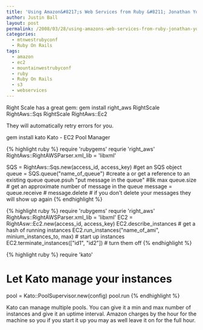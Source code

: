 ```yaml
---
title: 'Using Amazon&#8217;s Web Services from Ruby &#8211; Jonathan Younger'
author: Justin Ball
layout: post
permalink: /2008/03/28/using-amazons-web-services-from-ruby-jonathan-younger/
categories:
  - mtnwestrubyconf
  - Ruby On Rails
tags:
  - amazon
  - ec2
  - mountainwestrubyconf
  - ruby
  - Ruby On Rails
  - s3
  - webservices
---
```


Right Scale has a great gem:
gem install right_aws
RightScale RightAws::Sqs
RightScale RightAws::Ec2

They will automatically retry errors for you.

gem install kato
Kato - EC2 Pool Manager

{% highlight ruby %}
require 'rubygems'
requrie 'right_aws'
RightAws::RightAWSParser.xml_lib = 'libxml'

SQS = RightAws::Sqs.new(access_id, access_key) #get an SQS object
queue = SQS.queue("name_of_queue") #create a or get a reference to an existing queue
queue.psuh "put message in the queue" #8k max
queue.size # get an approximate number of message in the queue
message = queue.receive #
message.delete # if you don't delete your messages they will show up again
{% endhighlight %}

{% highlight ruby %}
require 'rubygems'
requrie 'right_aws'
RightAws::RightAWSParser.xml_lib = 'libxml'
EC2 = RightAsw::Ec2.new(access_id, access_key)
EC2.describe_instances # get a hash of running instances
EC2.run_instances("name_of_ami", minium_instances_to, max) # start up instances
EC2.terminate_instances(["id1", "id2"]) # turn them off
{% endhighlight %}

{% highlight ruby %}
require 'kato'
# Let Kato manage your instances
pool = Kato::PoolSupervisor.new(config)
pool.run
{% endhighlight %}

Kato can manage multiple pools.  You can give it a min and max number of instances and give it an uptime interval.  Amazon charges by the hour for the machine so you if you start it up you may as well leave it on for the full hour.



